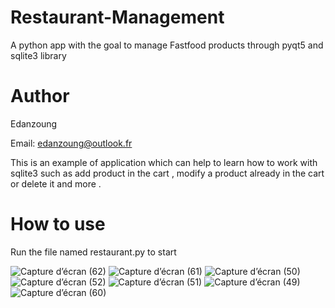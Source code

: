 # Restaurant-Management
A python app with the goal to manage Fastfood products through pyqt5 and sqlite3 library 

# Author 
Edanzoung

Email: edanzoung@outlook.fr

This is an example of application which can help to learn how to work with sqlite3 such as add product in the cart , modify a product already in the cart or delete it  and more .

# How to use 
Run the file named restaurant.py to start

![Capture d’écran (62)](https://user-images.githubusercontent.com/57450098/155385694-33ce16a7-7d85-460b-a63d-ab1bc14b1961.png)
![Capture d’écran (61)](https://user-images.githubusercontent.com/57450098/155385711-800dd509-8ce2-415c-a0b1-9efc4c15fd8f.png)
![Capture d’écran (50)](https://user-images.githubusercontent.com/57450098/155385875-5421ae27-8abd-4baa-bc07-d385cf1589b7.png)
![Capture d’écran (52)](https://user-images.githubusercontent.com/57450098/155385882-61a6eed7-6d86-4e3b-82cd-e0a64a9e3289.png)
![Capture d’écran (51)](https://user-images.githubusercontent.com/57450098/155385898-6c5ab6a9-e3bb-4f8e-a736-98d25c9f1888.png)
![Capture d’écran (49)](https://user-images.githubusercontent.com/57450098/155385925-c87000f7-aaac-48fe-b364-764dd9fe3f1c.png)
![Capture d’écran (60)](https://user-images.githubusercontent.com/57450098/155385942-49ca70bd-4803-4cc3-a88a-919bd5c2d6ca.png)
